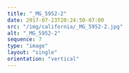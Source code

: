 ```yaml
---
title: "_MG_5952-2"
date: 2017-07-23T20:24:50-07:00
src: "/img/california/_MG_5952-2.jpg"
alt: "_MG_5952-2"
sequence: 7
type: "image"
layout: "single"
orientation: "vertical"
---
```

